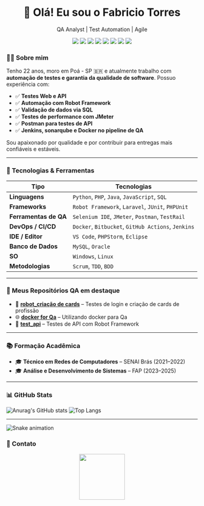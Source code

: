 <h1 align="center">👋 Olá! Eu sou o Fabricio Torres</h1>
<p align="center"> QA Analyst | Test Automation | Agile</p>

<p align="center">
<img src="https://img.shields.io/badge/Robot_Framework-000000?style=for-the-badge&logo=robotframework&logoColor=white" />
<img src="https://img.shields.io/badge/Postman-FF6C37?style=for-the-badge&logo=postman&logoColor=white" />
<img src="https://img.shields.io/badge/MySQL-005C84?style=for-the-badge&logo=mysql&logoColor=white" />
<img src="https://img.shields.io/badge/Scrum-6DB33F?style=for-the-badge&logoColor=white" />
<img src="https://img.shields.io/badge/Agile-0052CC?style=for-the-badge&logoColor=white" />
<img src="https://img.shields.io/badge/TDD-DD0031?style=for-the-badge&logoColor=white" />
<img src="https://img.shields.io/badge/BDD-2088FF?style=for-the-badge&logoColor=white" />
<img src="https://img.shields.io/badge/Azure_DevOps-0078D7?style=for-the-badge&logo=azuredevops&logoColor=white" />
</p>

### 👨‍💻 Sobre mim

Tenho 22 anos, moro em Poá - SP 🇧🇷 e atualmente trabalho com **automação de testes e garantia da qualidade de software**. Possuo experiência com:

- ✅ **Testes Web e API**
- ✅ **Automação com Robot Framework**
- ✅ **Validação de dados via SQL**
- ✅ **Testes de performance com JMeter**
- ✅ **Postman para testes de API**
- ✅ **Jenkins, sonarqube e Docker no pipeline de QA**

Sou apaixonado por qualidade e por contribuir para entregas mais confiáveis e estáveis.

---

### 💼 Tecnologias & Ferramentas

| Tipo | Tecnologias |
|------|-------------|
| **Linguagens** | `Python`, `PHP`, `Java`, `JavaScript`, `SQL` |
| **Frameworks** | `Robot Framework`, `Laravel`, `JUnit`, `PHPUnit` |
| **Ferramentas de QA** | `Selenium IDE`, `JMeter`, `Postman`, `TestRail` |
| **DevOps / CI/CD** | `Docker`, `Bitbucket`, `GitHub Actions`, `Jenkins` |
| **IDE / Editor** | `VS Code`, `PHPStorm`, `Eclipse` |
| **Banco de Dados** | `MySQL`, `Oracle` |
| **SO** | `Windows`, `Linux` |
| **Metodologias** | `Scrum`, `TDD`, `BDD` |

---

### 🧪 Meus Repositórios QA em destaque

- 🔐 [**robot_criação de cards**](https://github.com/Fabs0602/Projeto-robot-para-criar-cards) – Testes de login e criação de cards de profissão
- 🌐 [**docker for Qa**](https://github.com/Fabs0602/Docker_for_Qas) – Utilizando docker para Qa
- 🔗 [**test_api**](https://github.com/Fabs0602/ApiTesting) – Testes de API com Robot Framework

---

### 📚 Formação Acadêmica

- 🎓 **Técnico em Redes de Computadores** – SENAI Brás (2021–2022)  
- 🎓 **Análise e Desenvolvimento de Sistemas** – FAP (2023–2025)

---

### 📊 GitHub Stats

![Anurag's GitHub stats](https://github-readme-stats.vercel.app/api?username=Fabs0602&show_icons=true&theme=dark)
![Top Langs](https://github-readme-stats.vercel.app/api/top-langs/?username=Fabs0602&layout=compact&bg_color=000000&text_color=ffffff)

---

<div aling=center>

  <img src="https://raw.githubusercontent.com/Fabs0602/Fabs0602/output/snake.svg" alt="Snake animation" />

</div>


### 🔗 Contato

<p align="center">
  <a href="https://br.linkedin.com/in/fabricio-torres-a96374173" target="_blank">
    <img src="https://img.shields.io/badge/-LinkedIn-%230077B5?style=for-the-badge&logo=linkedin&logoColor=white" width="120" />
  </a>
</p>


